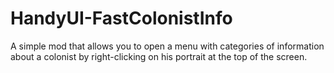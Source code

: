 # HandyUI-FastColonistInfo
A simple mod that allows you to open a menu with categories of information about a colonist by right-clicking on his portrait at the top of the screen.
